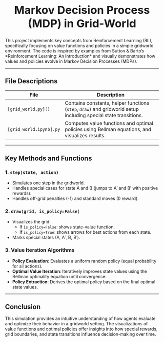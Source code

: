 <h1 align="center" style="font-size: 36px;">Markov Decision Process (MDP) in Grid-World </h1>
This project implements key concepts from Reinforcement Learning (RL), specifically focusing on value functions and policies in a simple gridworld environment. The code is inspired by examples from Sutton & Barto’s *Reinforcement Learning: An Introduction* and visually demonstrates how values and policies evolve in Markov Decision Processes (MDPs).

---

## File Descriptions

| File                 | Description |
|----------------------|-------------|
| `[grid_world.py]()`  | Contains constants, helper functions (`step`, `draw`) and gridworld setup including special state transitions. |
| `[grid_world.ipynb].py` | Computes value functions and optimal policies using Bellman equations, and visualizes results. |


---

## Key Methods and Functions

### 1. `step(state, action)`
- Simulates one step in the gridworld.
- Handles special cases for state A and B (jumps to A′ and B′ with positive rewards).
- Handles off-grid penalties (-1) and standard moves (0 reward).

### 2. `draw(grid, is_policy=False)`
- Visualizes the grid:
  - If `is_policy=False`: shows state-value function.
  - If `is_policy=True`: shows arrows for best actions from each state.
- Marks special states (A, A′, B, B′).

### 3. Value Iteration Algorithms
- **Policy Evaluation**: Evaluates a uniform random policy (equal probability for all actions).
- **Optimal Value Iteration**: Iteratively improves state values using the Bellman optimality equation until convergence.
- **Policy Extraction**: Derives the optimal policy based on the final optimal state values.

---

## Conclusion

This simulation provides an intuitive understanding of how agents evaluate and optimize their behavior in a gridworld setting. The visualizations of value functions and optimal policies offer insights into how special rewards, grid boundaries, and state transitions influence decision-making over time.
